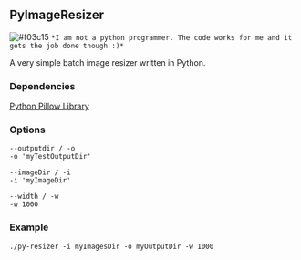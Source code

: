 ## PyImageResizer

![#f03c15](https://placehold.it/15/f03c15/000000?text=+) `*I am not a python programmer. The code works for me and it gets the job done though :)*`

A very simple batch image resizer written in Python.

### Dependencies
[Python Pillow Library](https://pillow.readthedocs.io/en/latest/)

### Options
``` 
--outputdir / -o
-o 'myTestOutputDir'
``` 

``` 
--imageDir / -i
-i 'myImageDir'
``` 

``` 
--width / -w
-w 1000
``` 

### Example
````
./py-resizer -i myImagesDir -o myOutputDir -w 1000
````

